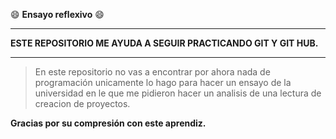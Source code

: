 :smile: **Ensayo reflexivo** :smile:

------------
**ESTE REPOSITORIO ME AYUDA A SEGUIR PRACTICANDO GIT Y GIT HUB.**

------------

> En este repositorio no vas a encontrar por ahora nada de programación unicamente lo hago para hacer un ensayo de la universidad en le que me pidieron hacer un analisis de una lectura de creacion de proyectos.

**Gracias por su compresión con este aprendiz.**
